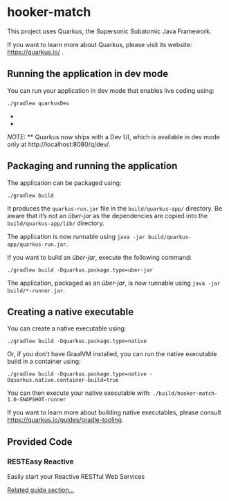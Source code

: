 # hooker-match

This
project
uses
Quarkus,
the
Supersonic
Subatomic
Java
Framework.

If
you
want
to
learn
more
about
Quarkus,
please
visit
its
website: https://quarkus.io/ .

## Running the application in dev mode

You
can
run
your
application
in
dev
mode
that
enables
live
coding
using:

```shell script
./gradlew quarkusDev
```

>
*
*
_NOTE:_
**
Quarkus
now
ships
with
a
Dev
UI,
which
is
available
in
dev
mode
only
at http://localhost:8080/q/dev/.

## Packaging and running the application

The
application
can
be
packaged
using:

```shell script
./gradlew build
```

It
produces
the `quarkus-run.jar`
file
in
the `build/quarkus-app/`
directory.
Be
aware
that
it’s
not
an
_über-jar_
as
the
dependencies
are
copied
into
the `build/quarkus-app/lib/`
directory.

The
application
is
now
runnable
using `java -jar build/quarkus-app/quarkus-run.jar`.

If
you
want
to
build
an
_über-jar_,
execute
the
following
command:

```shell script
./gradlew build -Dquarkus.package.type=uber-jar
```

The
application,
packaged
as
an
_über-jar_,
is
now
runnable
using `java -jar build/*-runner.jar`.

## Creating a native executable

You
can
create
a
native
executable
using:

```shell script
./gradlew build -Dquarkus.package.type=native
```

Or,
if
you
don't
have
GraalVM
installed,
you
can
run
the
native
executable
build
in
a
container
using:

```shell script
./gradlew build -Dquarkus.package.type=native -Dquarkus.native.container-build=true
```

You
can
then
execute
your
native
executable
with: `./build/hooker-match-1.0-SNAPSHOT-runner`

If
you
want
to
learn
more
about
building
native
executables,
please
consult https://quarkus.io/guides/gradle-tooling.

## Provided Code

### RESTEasy Reactive

Easily
start
your
Reactive
RESTful
Web
Services

[Related guide section...](https://quarkus.io/guides/getting-started-reactive#reactive-jax-rs-resources)
